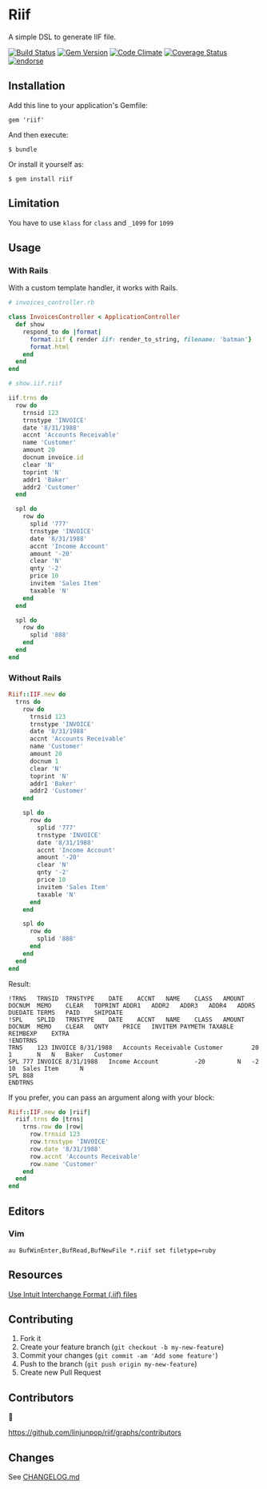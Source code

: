 # Riif

A simple DSL to generate IIF file.

[![Build Status](https://travis-ci.org/linjunpop/riif.png?branch=master)](https://travis-ci.org/linjunpop/riif)
[![Gem Version](https://badge.fury.io/rb/riif.png)](http://badge.fury.io/rb/riif)
[![Code Climate](https://codeclimate.com/github/linjunpop/riif.png)](https://codeclimate.com/github/linjunpop/riif)
[![Coverage Status](https://coveralls.io/repos/linjunpop/riif/badge.png?branch=master)](https://coveralls.io/r/linjunpop/riif)
[![endorse](http://api.coderwall.com/linjunpop/endorsecount.png)](http://coderwall.com/linjunpop)

## Installation

Add this line to your application's Gemfile:

    gem 'riif'

And then execute:

    $ bundle

Or install it yourself as:

    $ gem install riif


## Limitation

You have to use `klass` for `class` and `_1099` for `1099`

## Usage

### With Rails

With a custom template handler, it works with Rails.

```ruby
# invoices_controller.rb

class InvoicesController < ApplicationController
  def show
    respond_to do |format|
      format.iif { render iif: render_to_string, filename: 'batman'}
      format.html
    end
  end
end
```

```ruby
# show.iif.riif

iif.trns do
  row do
    trnsid 123
    trnstype 'INVOICE'
    date '8/31/1988'
    accnt 'Accounts Receivable'
    name 'Customer'
    amount 20
    docnum invoice.id
    clear 'N'
    toprint 'N'
    addr1 'Baker'
    addr2 'Customer'
  end

  spl do
    row do
      splid '777'
      trnstype 'INVOICE'
      date '8/31/1988'
      accnt 'Income Account'
      amount '-20'
      clear 'N'
      qnty '-2'
      price 10
      invitem 'Sales Item'
      taxable 'N'
    end
  end

  spl do
    row do
      splid '888'
    end
  end
end
```

### Without Rails

```ruby
Riif::IIF.new do
  trns do
    row do
      trnsid 123
      trnstype 'INVOICE'
      date '8/31/1988'
      accnt 'Accounts Receivable'
      name 'Customer'
      amount 20
      docnum 1
      clear 'N'
      toprint 'N'
      addr1 'Baker'
      addr2 'Customer'
    end

    spl do
      row do
        splid '777'
        trnstype 'INVOICE'
        date '8/31/1988'
        accnt 'Income Account'
        amount '-20'
        clear 'N'
        qnty '-2'
        price 10
        invitem 'Sales Item'
        taxable 'N'
      end
    end

    spl do
      row do
        splid '888'
      end
    end
  end
end
```

Result:

```
!TRNS	TRNSID	TRNSTYPE	DATE	ACCNT	NAME	CLASS	AMOUNT	DOCNUM	MEMO	CLEAR	TOPRINT	ADDR1	ADDR2	ADDR3	ADDR4	ADDR5	DUEDATE	TERMS	PAID	SHIPDATE
!SPL	SPLID	TRNSTYPE	DATE	ACCNT	NAME	CLASS	AMOUNT	DOCNUM	MEMO	CLEAR	QNTY	PRICE	INVITEM	PAYMETH	TAXABLE	REIMBEXP	EXTRA
!ENDTRNS
TRNS	123	INVOICE	8/31/1988	Accounts Receivable	Customer		20	1		N	N	Baker	Customer
SPL	777	INVOICE	8/31/1988	Income Account			-20			N	-2	10	Sales Item		N
SPL	888
ENDTRNS
```

If you prefer, you can pass an argument along with your block:

```ruby
Riif::IIF.new do |riif|
  riif.trns do |trns|
    trns.row do |row|
      row.trnsid 123
      row.trnstype 'INVOICE'
      row.date '8/31/1988'
      row.accnt 'Accounts Receivable'
      row.name 'Customer'
    end
  end
end
```

## Editors

### Vim

```VimL
au BufWinEnter,BufRead,BufNewFile *.riif set filetype=ruby
```

## Resources

[Use Intuit Interchange Format (.iif) files](http://support.quickbooks.intuit.com/support/articles/HOW12778)

## Contributing

1. Fork it
2. Create your feature branch (`git checkout -b my-new-feature`)
3. Commit your changes (`git commit -am 'Add some feature'`)
4. Push to the branch (`git push origin my-new-feature`)
5. Create new Pull Request

## Contributors

:beers:

https://github.com/linjunpop/riif/graphs/contributors

## Changes

See [CHANGELOG.md](CHANGELOG.md)

